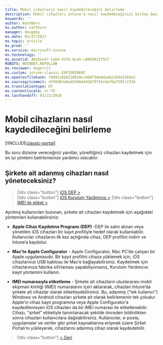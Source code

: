 ```yaml
---
title: Mobil cihazların nasıl kaydedileceğini belirleme
description: Mobil cihazları Intune’a nasıl kaydedeceğinizi birkaç basit soruyu yanıtlayarak kararlaştırın
keywords: ''
author: NathBarn
ms.author: nathbarn
manager: dougeby
ms.date: 03/27/2017
ms.topic: article
ms.prod: ''
ms.service: microsoft-intune
ms.technology: ''
ms.assetid: 40262e47-1ab4-437d-8ca5-c89b5022f91f
ROBOTS: NOINDEX,NOFOLLOW
ms.reviewer: dagerrit
ms.custom: intune-classic EXPIERIMENT
ms.openlocfilehash: fd09126b8226828ccb60f30e0daa6135643303e2
ms.sourcegitcommit: df60d03a0ed54964e91879f56c4ef0a7507c17d4
ms.translationtype: HT
ms.contentlocale: tr-TR
ms.lasthandoff: 03/22/2018
---
```

# <a name="choose-how-to-enroll-mobile-devices"></a>Mobil cihazların nasıl kaydedileceğini belirleme

[!INCLUDE[classic-portal](../includes/classic-portal.md)]

Bu soru dizisine vereceğiniz yanıtlar, yönettiğiniz cihazları kaydetmek için en iyi yöntemi belirlemenize yardımcı olacaktır.

## <a name="how-will-you-manage-dedicated-corporate-owned-devices"></a>**Şirkete ait adanmış cihazları nasıl yöneteceksiniz?**

  > [!div class="button"]
[iOS DEP >](/intune-classic/deploy-use/ios-device-enrollment-program-in-microsoft-intune)  
> [!div class="button"]
[iOS Kurulum Yardımcısı >](/intune-classic/deploy-use/ios-setup-assistant-enrollment-in-microsoft-intune)
> [!div class="button"]
[IMEI ile etiket >](/intune-classic/deploy-use/specify-corporate-owned-devices-with-international-mobile-equipment-identity-imei-numbers)

  Ayrılmış kullanıcıları bulunan, şirkete ait cihazları kaydetmek için aşağıdaki yöntemleri kullanabilirsiniz:

  - **Apple Cihaz Kaydetme Programı (DEP)** -DEP ile satın alınan veya yönetilen iOS cihazları bir kayıt profiliyle hedef olarak kullanılabilir. Kullanıcılar cihazlarını ilk kez açtığında cihaz, DEP profilini indirir ve Intune’a kaydolur.

  - **Mac’te Apple Configurator** - Apple Configurator, Mac PC’de çalışan bir Apple uygulamasıdır. Bir kayıt profilini cihaza yüklemek için, iOS cihazlarınızı USB kablosu ile Mac’e bağlayabilirsiniz. Kaydetmek için cihazlarınıza fabrika sıfırlaması yapabiliyorsanız, Kurulum Yardımcısı kayıt yöntemini kullanın.

  - **IMEI numarasıyla etiketleme** - Şirkete ait cihazların uluslararası mobil ekipman kimliği (IMEI) numaralarını içeri aktararak, cihazları Intune’da şirkete ait cihazlar olarak etiketleyebilirsiniz. Bu, adanmış ("tek kullanıcı") Windows ve Android cihazları şirkete ait olarak belirlemenin tek yoludur. Apple’ın cihaz kayıt programına veya Apple Configurator’a kaydedilemeyen iOS cihazları da bir IMEI numarası ile etiketlenebilir. Cihazı, "şirket" etiketiyle tanımlanacak şekilde önceden bildirdikten sonra cihazları kullanıcılara dağıtabilirsiniz. Kullanıcılar, e-posta, uygulamalar ve veriler gibi şirket kaynaklarına erişmek üzere Şirket Portalı’nı yükleyerek, cihazlarını adanmış cihaz olarak kaydedebilir.

> [!div class="button"]
[< Geri](choose-how-to-enroll-devices3.md)
